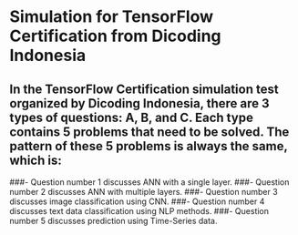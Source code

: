 # Simulation for TensorFlow Certification from Dicoding Indonesia
## In the TensorFlow Certification simulation test organized by Dicoding Indonesia, there are 3 types of questions: A, B, and C. Each type contains 5 problems that need to be solved. The pattern of these 5 problems is always the same, which is:
###- Question number 1 discusses ANN with a single layer.
###- Question number 2 discusses ANN with multiple layers.
###- Question number 3 discusses image classification using CNN.
###- Question number 4 discusses text data classification using NLP methods.
###- Question number 5 discusses prediction using Time-Series data.
